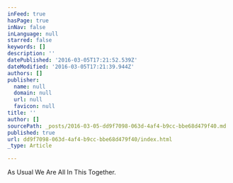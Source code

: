 ```yaml
---
inFeed: true
hasPage: true
inNav: false
inLanguage: null
starred: false
keywords: []
description: ''
datePublished: '2016-03-05T17:21:52.539Z'
dateModified: '2016-03-05T17:21:39.944Z'
authors: []
publisher:
  name: null
  domain: null
  url: null
  favicon: null
title: ''
author: []
sourcePath: _posts/2016-03-05-dd9f7098-063d-4af4-b9cc-bbe68d479f40.md
published: true
url: dd9f7098-063d-4af4-b9cc-bbe68d479f40/index.html
_type: Article

---
```

As Usual We Are All In This Together.